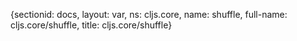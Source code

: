 {sectionid: docs, layout: var, ns: cljs.core, name: shuffle, full-name: cljs.core/shuffle,
  title: cljs.core/shuffle}
